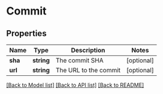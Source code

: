 # Commit

## Properties
Name | Type | Description | Notes
------------ | ------------- | ------------- | -------------
**sha** | **string** | The commit SHA | [optional] 
**url** | **string** | The URL to the commit | [optional] 

[[Back to Model list]](../README.md#documentation-for-models) [[Back to API list]](../README.md#documentation-for-api-endpoints) [[Back to README]](../README.md)

